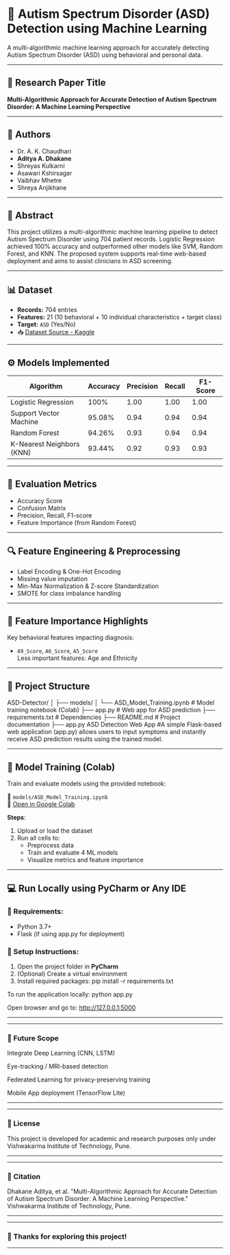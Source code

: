 # 🧠 Autism Spectrum Disorder (ASD) Detection using Machine Learning

A multi-algorithmic machine learning approach for accurately detecting Autism Spectrum Disorder (ASD) using behavioral and personal data.

---

## 📄 Research Paper Title

**Multi-Algorithmic Approach for Accurate Detection of Autism Spectrum Disorder: A Machine Learning Perspective**

---

## 👥 Authors

- Dr. A. K. Chaudhari  
- **Aditya A. Dhakane**
- Shreyas Kulkarni  
- Asawari Kshirsagar  
- Vaibhav Mhetre  
- Shreya Anjikhane  


---

## 📝 Abstract

This project utilizes a multi-algorithmic machine learning pipeline to detect Autism Spectrum Disorder using 704 patient records. Logistic Regression achieved 100% accuracy and outperformed other models like SVM, Random Forest, and KNN. The proposed system supports real-time web-based deployment and aims to assist clinicians in ASD screening.

---

## 📊 Dataset

- **Records:** 704 entries  
- **Features:** 21 (10 behavioral + 10 individual characteristics + target class)  
- **Target:** `ASD` (Yes/No)  
- 📥 [Dataset Source - Kaggle](https://www.kaggle.com/datasets/fabdelja/autism-screening-for-toddlers)

---

## ⚙️ Models Implemented

| Algorithm                  | Accuracy | Precision | Recall | F1-Score |
|---------------------------|----------|-----------|--------|----------|
| Logistic Regression        | 100%     | 1.00      | 1.00   | 1.00     |
| Support Vector Machine     | 95.08%   | 0.94      | 0.94   | 0.94     |
| Random Forest              | 94.26%   | 0.93      | 0.94   | 0.94     |
| K-Nearest Neighbors (KNN)  | 93.44%   | 0.92      | 0.93   | 0.93     |

---

## 🧪 Evaluation Metrics

- Accuracy Score  
- Confusion Matrix  
- Precision, Recall, F1-score  
- Feature Importance (from Random Forest)

---

## 🔍 Feature Engineering & Preprocessing

- Label Encoding & One-Hot Encoding  
- Missing value imputation  
- Min-Max Normalization & Z-score Standardization  
- SMOTE for class imbalance handling  

---

## 🧠 Feature Importance Highlights

Key behavioral features impacting diagnosis:
- `A9_Score`, `A6_Score`, `A5_Score`  
Less important features: Age and Ethnicity

---

## 📂 Project Structure

ASD-Detector/
│
├── models/
│ └── ASD_Model_Training.ipynb # Model training notebook (Colab)
├── app.py # Web app for ASD prediction
├── requirements.txt # Dependencies
├── README.md # Project documentation
├── app.py ASD Detection Web App #A simple Flask-based web application (app.py) allows users to input symptoms and instantly receive ASD prediction results using the trained model.

---

## 🧪 Model Training (Colab)

Train and evaluate models using the provided notebook:

📁 `models/ASD_Model_Training.ipynb`  
🔗 [Open in Google Colab](https://colab.research.google.com/)

**Steps**:
1. Upload or load the dataset  
2. Run all cells to:
   - Preprocess data  
   - Train and evaluate 4 ML models  
   - Visualize metrics and feature importance  

---

## 💻 Run Locally using PyCharm or Any IDE

### 📌 Requirements:
- Python 3.7+
- Flask (if using app.py for deployment)

### 🔧 Setup Instructions:
1. Open the project folder in **PyCharm**
2. (Optional) Create a virtual environment
3. Install required packages:
    pip install -r requirements.txt

To run the application locally:
python app.py

Open browser and go to:
http://127.0.0.1:5000

---
---

### 🧠 Future Scope
Integrate Deep Learning (CNN, LSTM)

Eye-tracking / MRI-based detection

Federated Learning for privacy-preserving training

Mobile App deployment (TensorFlow Lite)

---
---

### 📄 License
This project is developed for academic and research purposes only under Vishwakarma Institute of Technology, Pune.

---
---
### 📌 Citation
Dhakane Aditya, et al. "Multi-Algorithmic Approach for Accurate Detection of Autism Spectrum Disorder: A Machine Learning Perspective." Vishwakarma Institute of Technology, Pune.

---
---
### 🙏 Thanks for exploring this project!
---